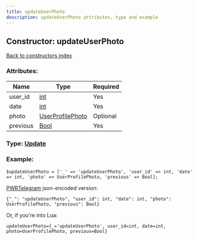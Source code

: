 ```yaml
---
title: updateUserPhoto
description: updateUserPhoto attributes, type and example
---
```

## Constructor: updateUserPhoto  
[Back to constructors index](index.md)



### Attributes:

| Name     |    Type       | Required |
|----------|---------------|----------|
|user\_id|[int](../types/int.md) | Yes|
|date|[int](../types/int.md) | Yes|
|photo|[UserProfilePhoto](../types/UserProfilePhoto.md) | Optional|
|previous|[Bool](../types/Bool.md) | Yes|



### Type: [Update](../types/Update.md)


### Example:

```
$updateUserPhoto = ['_' => 'updateUserPhoto', 'user_id' => int, 'date' => int, 'photo' => UserProfilePhoto, 'previous' => Bool];
```  

[PWRTelegram](https://pwrtelegram.xyz) json-encoded version:

```
{"_": "updateUserPhoto", "user_id": int, "date": int, "photo": UserProfilePhoto, "previous": Bool}
```


Or, if you're into Lua:  


```
updateUserPhoto={_='updateUserPhoto', user_id=int, date=int, photo=UserProfilePhoto, previous=Bool}

```


